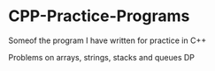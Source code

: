 # CPP-Practice-Programs
Someof  the program I have written for practice in C++

Problems on arrays, strings, stacks and queues
DP
